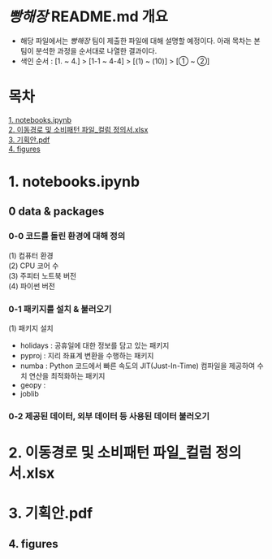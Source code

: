 # *빵해장* README.md 개요
- 해당  파일에서는 *빵해장* 팀이 제출한 파일에 대해 설명할 예정이다. 아래 목차는 본 팀이 분석한 과정을 순서대로 나열한 결과이다.  
- 색인 순서 : [1. ~ 4.] > [1-1 ~ 4-4] > [(1) ~ (10)] > [① ~ ②]


# 목차
[1. notebooks.ipynb](#1-notebooks.ipynb)  
[2. 이동경로 및 소비패턴 파일_컬럼 정의서.xlsx](#2-이동경로-및-소비패턴-파일_컬럼-정의서.xlsx)  
[3. 기획안.pdf](#3-기획안.pdf)  
[4. figures](#4-figures)  


# 1. notebooks.ipynb
## 0 data & packages
### 0-0 코드를 돌린 환경에 대해 정의
(1) 컴퓨터 환경  
(2) CPU 코어 수  
(3) 주피터 노트북 버전  
(4) 파이썬 버전

### 0-1 패키지를 설치 & 불러오기
(1) 패키지 설치  
- holidays : 공휴일에 대한 정보를 담고 있는 패키지
- pyproj : 지리 좌표계 변환을 수행하는 패키지
- numba : Python 코드에서 빠른 속도의 JIT(Just-In-Time) 컴파일을 제공하여 수치 연산을 최적화하는 패키지
- geopy : 
- joblib
### 0-2 제공된 데이터, 외부 데이터 등 사용된 데이터 불러오기


# 2. 이동경로 및 소비패턴 파일_컬럼 정의서.xlsx

# 3. 기획안.pdf

## 4. figures

